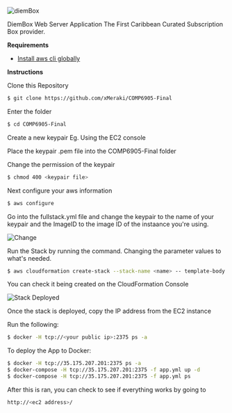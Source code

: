 ![diemBox](https://github.com/xMeraki/COMP6905-Final/blob/master/screenshots/Picture1.jpg)

DiemBox Web Server Application
The First Caribbean Curated Subscription Box provider.

**Requirements**
- [Install aws cli globally](https://docs.aws.amazon.com/cli/latest/userguide/cli-chap-install.html)


**Instructions**

Clone this Repository

```Bash
$ git clone https://github.com/xMeraki/COMP6905-Final
```

Enter the folder
```Bash
$ cd COMP6905-Final
```

Create a new keypair Eg. Using the EC2 console

Place the keypair .pem file into the COMP6905-Final folder

Change the permission of the keypair
```Bash
$ chmod 400 <keypair file>
```

Next configure your aws information
```Bash
$ aws configure
```

Go into the fullstack.yml file and change the keypair to the name of your keypair and the ImageID to the image ID of the instaance you're using.

![Change](https://github.com/xMeraki/COMP6905-Final/blob/master/screenshots/change.jpg)



Run the Stack by running the command. Changing the parameter values to what's needed.
```Bash
$ aws cloudformation create-stack --stack-name <name> -- template-body file://$PWD/fullstack.yml --parameters ParameterKey=NumberofAZs
```
You can check it being created on the CloudFormation Console

![Stack Deployed](https://github.com/xMeraki/COMP6905-Final/blob/master/screenshots/stackdeployed.jpeg)

Once the stack is deployed, copy the IP address from the EC2 instance 

Run the following:
```Bash
$ docker -H tcp://<your public ip>:2375 ps -a
```

To deploy the App to Docker:
```Bash
$ docker -H tcp://35.175.207.201:2375 ps -a
$ docker-compose -H tcp://35.175.207.201:2375 -f app.yml up -d
$ docker-compose -H tcp://35.175.207.201:2375 -f app.yml ps

```

After this is ran, you can check to see if everything works by going to
```Bash
http://<ec2 address>/
```


